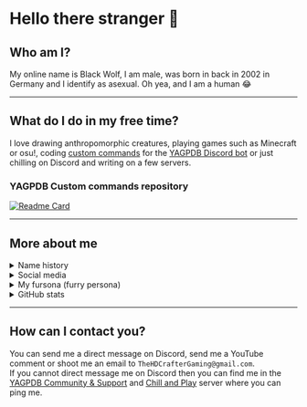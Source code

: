 <!--
Ah hello and welcome to my profile :)
You can do the same for your github profile by creating a repository with the name of your account. Thanks for stopping by :)

Mastodon verification
<a rel="me" href="https://vulpine.club/@blackwolf">Mastodon</a>

-->


# Hello there stranger 👋

## Who am I?

My online name is Black Wolf, I am male, was born in back in 2002 in Germany and I identify as asexual. Oh yea, and I am a human 😂

---

## What do I do in my free time?

I love drawing anthropomorphic creatures, playing games such as Minecraft or osu!, coding [custom commands](https://github.com/BlackWolfWoof/yagpdb-cc) for the [YAGPDB Discord bot](https://yagpdb.xyz/) or just chilling on Discord and writing on a few servers.

### YAGPDB Custom commands repository
[![Readme Card](https://github-readme-stats.vercel.app/api/pin/?username=BlackWolfWoof&repo=yagpdb-cc&icon_color=e74c3c&bg_color=151515&text_color=fff)](https://github.com/BlackWolfWoof/yagpdb-cc)

---

## More about me

<details>
<summary>Name history</summary>

Year|Name|Nickname|Reason why I changed it
---|---|---|---
**2021**|`Black Wolf`|Wolf, Black, BlackWolfWoof, BlackWolfAwooo, Wolfie|I am a furry now I guess 🐺
**2019**|`TheHDCrafter`|Crafter, HD, HDCrafter, Wolfie|The _YT at the end was too cringe
**2016**|`TheHDCrafter_YT`|Crafter, HD, HDCrafter|I added _YT because I started a YouTube channel
**2013**|`TheHDCrafter`|Crafter|Because I didn't like the old name
**2012**|`HDCrafter`|Crafter|The name I came up with when I first joined a Minecraft chat form with [Disqus](https://www.startpage.com/do/dsearch?query=Disqus 'What is Disqus?')
</details>


<details>
<summary>Social media</summary>

<a name="Discord"></a>

Platform|Name|Link to profile|Active  
---|---|---|---  
**Discord**|`Black Wolf#0001`|[Server](https://discord.gg/GRns3fg)|✅
**YouTube**|`Black Wolf`|[Channel](https://www.youtube.com/BlackWolfWoof)|✅
**Furaffinity**|`BlackWolfWoof`|[Profile](https://www.furaffinity.net/user/blackwolfwoof/)|✅
**Coub**|`Black Wolf` (BlackWolfWoof)|[Profile](https://coub.com/blackwolfwoof)|✅
**Mastodon**|`Black Wolf` (`@blackwolf@vulpine.club`)|[Profile](https://vulpine.club/@blackwolf)|✅
**Reddit**|`TheHDCrafter_YT`|[Profile](https://www.reddit.com/u/TheHDCrafter_YT)|✅
**Twitch**|`blackwolfwoof`|[Channel](https://www.twitch.tv/blackwolfwoof)|❌
**Steam**|`Black Wolf`|[Profile](https://steamcommunity.com/profiles/76561199075878744)|❌
**Xbox Live**|`BlackWolf7860`|[Profile](https://account.xbox.com/en-US/Profile?gamerTag=BlackWolf7860)|❌
**Minecraft**|`BlackWolfWoof`||❌
**osu!**|`TheHDCrafter`|[Profile](https://osu.ppy.sh/users/16069717)|❌
**Deviantart**|`BlackWolfWoof`|[Profile](https://www.deviantart.com/blackwolfwoof)|❌
**Twitter**|`Black Wolf` (BlackWolfWoof)|[Profile](https://twitter.com/BlackWolfWoof)|❌
**Pinterest**|`Black Wolf` (BlackWolfWoof)|[Profile](https://www.pinterest.de/BlackWolfWoof/)|❌
**Trello**|`Black Wolf` (blackwolfwoof)|[Profile](https://trello.com/blackwolfwoof)|❌
**Mastodon** (wuff.space)|`Black Wolf` (`@blackwolf@wuff.space`)|[Profile](https://wuff.space/@blackwolf)|💀
**Disqus**|`HDCrafter`||💀
**VRChat**|`BlackWolfWoof`|[Profile](https://vrchat.com/home/user/usr_bd2c6961-00a7-474c-a8d4-cd3cac8d7a2d)|💀
**Google Site**||Website|💀
**Mediafire**||Account|💀
</details>


<details>
<summary>My fursona (furry persona)</summary>

- **Name:** Black Wolf  
- **Species:** Wolf  
- **Subspecies:** Eurasian wolf  
- **Gender:** None  
- **Personality:** A friendly wolf that likes to help everyone reach their goals. He is open and welcome to new people and likes to come in contact with everyone.
Hugging and cuddling is always allowed. He also bites bad people and protects others :3
- **About:** This fursona is a representation of my real me and also of the one I'd like to be. It can vary and change over time as it represents myself.
I chose the species & name because my I like wolves. I also like the darkness & the color black and thats why I decided to also include that in my name to make it more unique.  
- **Pic:**  
<img src="https://cdn.discordapp.com/attachments/597354188045025280/1079011833156997220/Fursona_fanart_by_Eaumi_bg.png" alt="drawing" width="250"/>

</details>

<details>
<summary>GitHub stats</summary>

![Staaaaaaaaaaats](https://github-readme-stats.vercel.app/api?username=BlackWolfWoof&bg_color=-25,151515,151515&title_color=fff&text_color=fff&show_icons=true&icon_color=e74c3c)  
Github stats made with [Anurag's GitHub stats](https://github.com/anuraghazra/github-readme-stats)

</details>

---

## How can I contact you?

You can send me a direct message on Discord, send me a YouTube comment or shoot me an email to `TheHDCrafterGaming@gmail.com`.  
If you cannot direct message me on Discord then you can find me in the [YAGPDB Community & Support](https://discord.gg/4uY54rw) and [Chill and Play](https://discord.gg/GRns3fg) server where you can ping me.  
